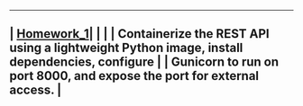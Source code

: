 
---------------------------------------------------------------------------------------------------
| [Homework_1](https://github.com/sashaloven/dan_it_homework/tree/main/Homework/Docker/Homework_1)|
|                                                                                                 |
| Containerize the REST API using a lightweight Python image, install dependencies, configure     |
| Gunicorn to run on port 8000, and expose the port for external access.                          |
---------------------------------------------------------------------------------------------------
